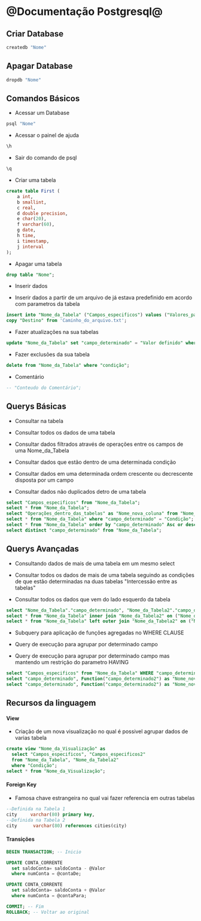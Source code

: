 # @Documentação Postgresql@

## Criar Database

```bat
createdb "Nome"
```

## Apagar Database


```bat
dropdb "Nome"
```

## Comandos Básicos


+ Acessar um Database


```bat
psql "Nome"
```

+ Acessar o painel de ajuda


```bat
\h
```

+ Sair do comando de psql


```bat
\q
```

+ Criar uma tabela


```sql
create table First (
    a int,
    b smallint,
    c real,
    d double precision,
    e char(20),
    f varchar(60),
    g date,
    h time,
    i timestamp,
    j interval
);
```

+ Apagar uma tabela


``` sql
drop table "Nome";
```

+ Inserir dados

+ Inserir dados a partir de um arquivo de já estava predefinido em acordo com parametros da tabela


```sql
insert into "Nome_da_Tabela" ("Campos_especificos") values ("Valores_para_cada_colune");
copy "Destino" from 'Caminho_do_arquivo.txt';
```

+ Fazer atualizações na sua tabelas

```sql
update "Nome_da_Tabela" set "campo_determinado" = "Valor definido" where "Condição";
```

+ Fazer exclusões da sua tabela

```sql
delete from "Nome_da_Tabela" where "condição";
```

+ Comentário


``` sql
-- "Conteudo do Comentário";
```

## Querys Básicas

+ Consultar na tabela

+ Consultar todos os dados de uma tabela

+ Consultar dados filtrados através de operações entre os campos de uma Nome_da_Tabela

+ Consultar dados que estão dentro de uma determinada condição

+ Consultar dados em uma determinada ordem crescente ou decrescente disposta por um campo

+ Consultar dados não duplicados detro de uma tabela


```sql
select "Campos_especificos" from "Nome_da_Tabela";
select * from "Nome_da_Tabela";
select "Operações_dentro_das_tabelas" as "Nome_nova_coluna" from "Nome_da_Tabela";
select * from "Nome_da_Tabela" where "campo_determinado" = "Condição";
select * from "Nome_da_Tabela" order by "campo_determinado" Asc or desc;
select distinct "campo_determinado" from "Nome_da_Tabela";
```

## Querys Avançadas

+ Consultando dados de mais de uma tabela em um mesmo select

+ Consultar todos os  dados de mais de uma tabela seguindo as condições de que estão determinadas na duas tabelas "Intercessão entre as tabelas"

+ Consultar todos os dados que vem do lado esquerdo da tabela


```sql
select "Nome_da_Tabela"."campo_determinado", "Nome_da_Tabela2"."campo_determinado2" from "Nome_da_Tabela", "Nome_da_Tabela2";
select * from "Nome_da_Tabela" inner join "Nome_da_Tabela2" on ("Nome_da_Tabela"."campo_determinado" = "Nome_da_Tabela2"."campo_determinado2");
select * from "Nome_da_Tabela" left outer join "Nome_da_Tabela2" on ("Nome_da_Tabela"."campo_determinado" = "Nome_da_Tabela2"."campo_determinado2");
```

+ Subquery para aplicação de funções agregadas no WHERE CLAUSE

+ Query de execução para agrupar por determinado campo

+ Query de execução para agrupar por determinado campo mas mantendo um restrição do parametro HAVING


```sql
select "Campos_especificos" from "Nome_da_Tabela" WHERE "campo_determinado" = (select max("campo_determinado") from "Nome_da_Tabela");
select "campo_determinado", Function("campo_determinado2") as "Nome_nova_coluna" from "Nome_da_Tabela" group by "campo_determinado";
select "campo_determinado", Function("campo_determinado2") as "Nome_nova_coluna" from "Nome_da_Tabela" group by "campo_determinado" having Function("campo_determinado2");
```

## Recursos da linguagem

#### View

+ Criação de um nova visualização no qual é possivel agrupar dados de varias tabela


```sql
create view "Nome_da_Visualização" as
  select "Campos_especificos", "Campos_especificos2"
  from "Nome_da_Tabela", "Nome_da_Tabela2"
  where "Condição";
select * from "Nome_da_Visualização";
```

#### Foreign Key

+ Famosa chave estrangeira no qual vai fazer referencia em outras tabelas

```sql
--Definida na Tabela 1
city     varchar(80) primary key,
--Definida na Tabela 2
city      varchar(80) references cities(city)
```

#### Transições

```sql
BEGIN TRANSACTION; -- Inicio

UPDATE CONTA_CORRENTE
  set saldoConta= saldoConta - @Valor
  where numConta = @contaDe;

UPDATE CONTA_CORRENTE
  set saldoConta= saldoConta + @Valor
  where numConta = @contaPara;

COMMIT; -- Fim
ROLLBACK; -- Voltar ao original
```
